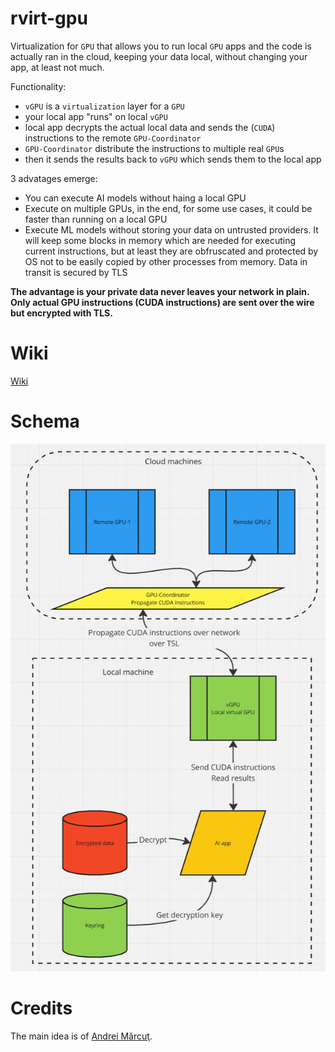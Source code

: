 # rvirt-gpu

Virtualization for `GPU` that allows you to run local `GPU` apps and the code is actually ran in the cloud, keeping your data local, without changing your app, at least not much.

Functionality:
- `vGPU` is a `virtualization` layer for a `GPU`
- your local app "runs" on local `vGPU`
- local app decrypts the actual local data and sends the (`CUDA`) instructions to the remote `GPU-Coordinator`
- `GPU-Coordinator` distribute the instructions to multiple real `GPU`s
- then it sends the results back to `vGPU` which sends them to the local app

3 advatages emerge:

- You can execute AI models without haing a local GPU
- Execute on multiple GPUs, in the end, for some use cases, it could be faster than running on a local GPU
- Execute ML models without storing your data on untrusted providers. It will keep some blocks in memory which are needed for executing current instructions, but at least they are obfruscated and protected by OS not to be easily copied by other processes from memory. Data in transit is secured by TLS

**The advantage is your private data never leaves  your network in plain. Only actual GPU instructions (CUDA instructions) are sent over the wire but encrypted with TLS.**

# Wiki

[Wiki](https://github.com/radumarias/rgpu/wiki)

# Schema

[![schema](website/resources/schema2.png)](website/resources/schema2.png)

# Credits

The main idea is of [Andrei Mărcuţ](https://github.com/andreimarcut).
